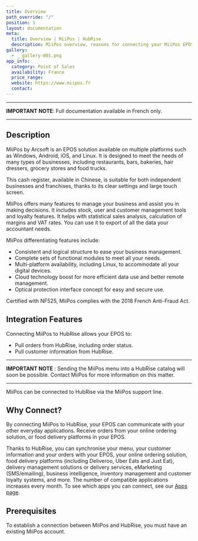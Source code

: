 ```yaml
---
title: Overview
path_override: "/"
position: 1
layout: documentation
meta:
  title: Overview | MiiPos | HubRise
  description: MiiPos overview, reasons for connecting your MiiPos EPOS to HubRise and summary of integrated features. Synchronise data between your EPOS and your other apps.
gallery:
  - __gallery-001.png
app_info:
  category: Point of Sales
  availability: France
  price_range:
  website: https://www.miipos.fr
  contact:
---
```


---

**IMPORTANT NOTE**: Full documentation available <Link to="/fr/apps/miipos" addLocalePrefix={false}>in French only</Link>.

---

## Description

MiiPos by Arcsoft is an EPOS solution available on multiple platforms such as Windows, Android, iOS, and Linux. It is designed to meet the needs of many types of businesses, including restaurants, bars, bakeries, hair dressers, grocery stores and food trucks.

This cash register, available in Chinese, is suitable for both independent businesses and franchises, thanks to its clear settings and large touch screen.

MiiPos offers many features to manage your business and assist you in making decisions. It includes stock, user and customer management tools and loyalty features. It helps with statistical sales analysis, calculation of margins and VAT rates. You can use it to export of all the data your accountant needs.

MiiPos differentiating features include:

- Consistent and logical structure to ease your business management.
- Complete sets of functional modules to meet all your needs.
- Multi-platform availability, including Linux, to accommodate all your digital devices.
- Cloud technology boost for more efficient data use and better remote management.
- Optical protection interface concept for easy and secure use.

Certified with NF525, MiiPos complies with the 2018 French Anti-Fraud Act.

## Integration Features

Connecting MiiPos to HubRise allows your EPOS to:

- Pull orders from HubRise, including order status.
- Pull customer information from HubRise.

---

**IMPORTANT NOTE** : Sending the MiiPos menu into a HubRise catalog will soon be possible. Contact MiiPos for more information on this matter.

---

MiiPos can be connected to HubRise via the MiiPos support line.

## Why Connect?

By connecting MiiPos to HubRise, your EPOS can communicate with your other everyday applications. Receive orders from your online ordering solution, or food delivery platforms in your EPOS.

Thanks to HubRise, you can synchronise your menu, your customer information and your orders with your EPOS, your online ordering solution, food delivery platforms (including Deliveroo, Uber Eats and Just Eat), delivery management solutions or delivery services, eMarketing (SMS/emailing), business intelligence, inventory management and customer loyalty systems, and more. The number of compatible applications increases every month. To see which apps you can connect, see our [Apps page](/apps).

## Prerequisites

To establish a connection between MiiPos and HubRise, you must have an existing MiiPos account.
